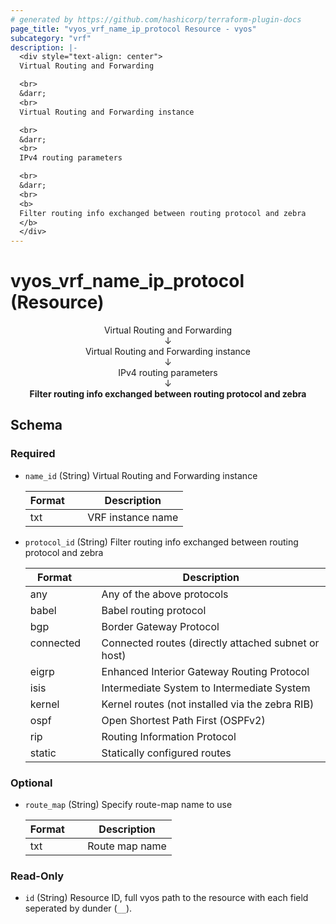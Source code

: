 ```yaml
---
# generated by https://github.com/hashicorp/terraform-plugin-docs
page_title: "vyos_vrf_name_ip_protocol Resource - vyos"
subcategory: "vrf"
description: |-
  <div style="text-align: center">
  Virtual Routing and Forwarding

  <br>
  &darr;
  <br>
  Virtual Routing and Forwarding instance

  <br>
  &darr;
  <br>
  IPv4 routing parameters

  <br>
  &darr;
  <br>
  <b>
  Filter routing info exchanged between routing protocol and zebra
  </b>
  </div>
---
```


# vyos_vrf_name_ip_protocol (Resource)

<div style="text-align: center">
Virtual Routing and Forwarding

<br>
&darr;
<br>
Virtual Routing and Forwarding instance

<br>
&darr;
<br>
IPv4 routing parameters

<br>
&darr;
<br>
<b>
Filter routing info exchanged between routing protocol and zebra
</b>
</div>



<!-- schema generated by tfplugindocs -->
## Schema

### Required

- `name_id` (String) Virtual Routing and Forwarding instance

    |  Format  &emsp;|  Description        |
    |----------------|---------------------|
    |  txt     &emsp;|  VRF instance name  |
- `protocol_id` (String) Filter routing info exchanged between routing protocol and zebra

    |  Format     &emsp;|  Description                                          |
    |-------------------|-------------------------------------------------------|
    |  any        &emsp;|  Any of the above protocols                           |
    |  babel      &emsp;|  Babel routing protocol                               |
    |  bgp        &emsp;|  Border Gateway Protocol                              |
    |  connected  &emsp;|  Connected routes (directly attached subnet or host)  |
    |  eigrp      &emsp;|  Enhanced Interior Gateway Routing Protocol           |
    |  isis       &emsp;|  Intermediate System to Intermediate System           |
    |  kernel     &emsp;|  Kernel routes (not installed via the zebra RIB)      |
    |  ospf       &emsp;|  Open Shortest Path First (OSPFv2)                    |
    |  rip        &emsp;|  Routing Information Protocol                         |
    |  static     &emsp;|  Statically configured routes                         |

### Optional

- `route_map` (String) Specify route-map name to use

    |  Format  &emsp;|  Description     |
    |----------------|------------------|
    |  txt     &emsp;|  Route map name  |

### Read-Only

- `id` (String) Resource ID, full vyos path to the resource with each field seperated by dunder (`__`).
